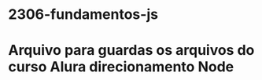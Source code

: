 # 2306-fundamentos-js
<h1> Arquivo para guardas os arquivos do curso Alura direcionamento Node </h1>
